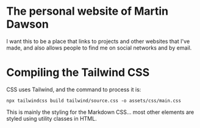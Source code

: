 # The personal website of Martin Dawson

I want this to be a place that links to projects and other websites that I've made, and also allows people to find me on social networks and by email.

# Compiling the Tailwind CSS

CSS uses Tailwind, and the command to process it is:

    npx tailwindcss build tailwind/source.css -o assets/css/main.css

This is mainly the styling for the Markdown CSS... most other elements are styled using utility classes in HTML.